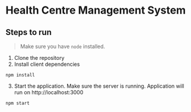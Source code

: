 # Health Centre Management System 

## Steps to run
> Make sure you have `node` installed.
1. Clone the repository
2. Install client dependencies
```
npm install
```
3. Start the application. Make sure the server is running. Application will run on http://localhost:3000
```
npm start
```


